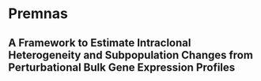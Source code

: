 # Premnas
## A Framework to Estimate Intraclonal Heterogeneity and Subpopulation Changes from Perturbational Bulk Gene Expression Profiles 